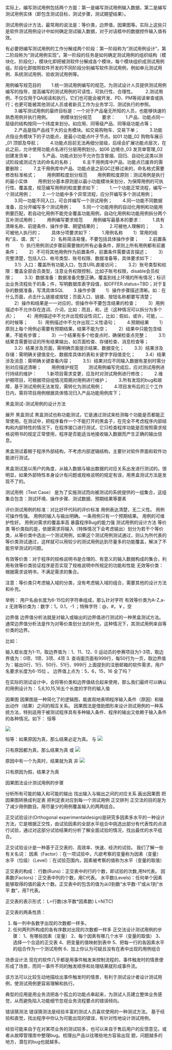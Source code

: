 实际上，编写测试用例包括两个方面：第一是编写测试用例输入数据，第二是编写测试用例实体（即包含测试目标，测试步骤，测试期望结果）。


测试用例设计方法，最常用的说法是：等价类，边界值，因果图等。实际上这些只是软件测试用例设计中如何确定测试输入数据，对于对话框中的数据控件输入值有效。

有必要把编写测试用例的工作分解成两个阶段：第一阶段称为“测试用例设计”，第二阶段称为“测试用例实现”。第一阶段的任务是如何确定测试用例的组织结构（模块化、阶段化），模块化即把被测软件分解成各个模块，每个模块组织成测试用例组。阶段化即按照软件开发的不同阶段分别编写软件测试用例，例如单元测试用例、系统测试用例、验收测试用例等。

用例编写规范目的
　　1.统一测试用例编写的规范，为测试设计人员提供测试用例编写的指导，提高编写的测试用例的可读性，可执行性、合理性。
　　2.测试用例，不仅仅用于QA阅读和执行。它们也可能会被开发、PD、PM等阅读审查或执行；也更可能被其他测试人员或者新员工作为业务学习、测试执行的参照。
　　3.编写测试用例的最终目标是：一个对于产品毫无所知的人员，也能够快速的熟悉用例并执行用例。
　　例模块划分规范
　　要求：
　　1.产品、功能点同一层级的结构按同一个纬度来划分。如应用、同等级产品、同等级功能点等；
　　2.产品是指产品线下大的业务模块。如交易购物车、交易下单；
　　3.功能点指业务模块下的子功能点，是最小功能点叶子节点。如01 功能_02 购物车展示_01 顶部及导航；
　　4.功能点目前无法再细分层级，后续会扩展功能点层次，在此之前，允许使用功能点名进行分层用例划分。如06 边境仓_03 发货单管理_02 创建发货单；
　　5.产品、功能点划分不允许包含冒烟、回归、自动化这类以测试阶段或测试方法的命名的名称；
　　6.主干用例库中产品、功能点已废弃的需要删除；
　　7.主干用例库中产品、功能点是之前QC迁移过来的，命名格式需要修改标准格式；
　　用例颗粒度划分规范
　　用例颗粒度原则：测试用例是执行的最小实体
　　用例划分基本原则是以最小功能模块来划分，为保障用例的可执行性、覆盖度，规范编写用例的粒度要求如下：
　　1.一个功能正常流程，编写一个测试用例；
　　2.一个功能中多个异常流程，应分开编写多个测试用例；
　　3.同一功能不同入口，可合并编写一个测试用例；
　　4.同一功能不同数据准备，应分开编写多个测试用例；
　　5.同一个功能用例的自动化用例和功能用例要匹配，若自动化用例不能完全覆盖功能用例，自动化用例和功能用例拆分两个互补测试用例；
　　用例编写要求规范
　　用例编写最基本的要求：
　　1.具有清晰名称、前提条件、操作步骤、期望结果的；
　　2.可被他人理解的；
　　3.可被他人执行的；
　　具体分项要求如下：
　　1.用例名称
　　1）常用的结构“主、谓、宾”；
　　2）名称简洁易懂，不要包括具体操作步骤；
　　2.前置条件
　　1）执行用例测试步骤前需要做的所有必备条件，原则上所有用例都有前置条件；
　　2）不可将其他用例作为前置条件，前置条件需要语言描述；
　　3）完整清楚，包括入口、帐号类型、账号权限、数据准备等，具体要求如下：
　　3.1）入口：覆盖所有功能入口，包含URL直接访问；
　　3.2）账号类型和权限：覆盖全部会员类型，注意业务权限控制，比如子账号权限，disable会员权限；
　　3.3）数据准备：数据准备完整正确，覆盖到线上环境的所有情况；标识出业务流程处于的条；件，写明数据库表字段值，如OFFER.status=TBD；对于复杂的数据准备，写清具体SQL
　　3.操作步骤
　　1）操作步骤描述清晰。如：在什么页面，点击什么链接或按钮；页面入口、链接、按钮名称都要写清楚；
　　2）操作和结果是一一对应的，但操作中不要包含结果的检查；
　　3）用例描述中不允许存在连词、介词，比如：而且，和，还（这种情况可以拆分为多个点）；
　　4）用例描述中不允许出现假设性词汇，比如：假如，或许，可能，…的时候等；
　　5）用例描述中不允许出现二义性语句；
　　4.预期结果
　　1）原则上每个用例必需要有预期结果，结果不能为空；
　　2）结果中只能包含结果，不能有步骤；
　　3）一个结果有多个检查点时，确保检查点完整；
　　3.1）结果含需要验证的所有结果输出，如页面检查、存储检查、消息检查等；
　　3.2）结果涉及页面，需明确页面提示结果、数据变化；
　　3.3）结果涉及存储：需明确关键值变化、数据库具体的表和关键字字段值变化；
　　3.4）结果涉及消息：需明确关键查看内容；
　　3.5）结果对应不同输入数据有差别时需分别对应描述清晰；
　　用例维护规范
　　测试用例编写完成后，应对测试用例进行持续的维护：
　　1.新项目需求变更，应及时对测试用例进行修改；
　　2.维护期项目，可根据项目组情况周期对用例进行维护；
　　3.所有发现的bug和故障，基于测试用例无法发现，需转化为测试用例；
　　4.项目发布后的三个工作日内，需将项目用例根据具体情况归入产品功能用例库下；




黑盒测试-测试用例的设计方法

展开
黑盒测试
黑盒测试也称功能测试，它是通过测试来检测每个功能是否都能正常使用。在测试中，把程序看作一个不能打开的黑盒子，在完全不考虑程序内部结构和内部特性的情况下，在程序接口进行测试，它只检查程序功能是否按照需求规格说明书的规定正常使用，程序是否能适当地接收输入数据而产生正确的输出信息。

黑盒测试着眼于程序外部结构，不考虑内部逻辑结构，主要针对软件界面和软件功能进行测试。

黑盒测试是以用户的角度，从输入数据与输出数据的对应关系出发进行测试的。很明显，如果外部特性本身设计有问题或规格说明的规定有误，用黑盒测试方法是发现不了的。

测试用例（Test Case）
是为了实施测试而向被测试的系统提供的一组集合，这组集合包含：测试环境、操作步骤、测试数据、预期结果等要素

评价测试用例的标准：对比好坏代码的评价标准
用例表达清楚，无二义性。
用例可操作性强。
用例的输入与输出明确。一条用例只有一个预期结果。
用例的可维护性好。
用例对需求的覆盖率高
暴露程序Bug的能力强
测试用例的设计方法
等价类
等价类指的是，依据需求将输入（特殊情况下会考虑输出）划分为若干个等价类，从等价类中选出一个测试用例，如果这个测试用例测试通过，则认为所代表的等价类测试通过，这样就可以用较少的测试用例达到尽量多的功能覆盖，解决了不能穷举测试的问题。

有效等价类：对于程序的规格说明书是合理的、有意义的输入数据构成的集合，利用有效等价类验证程序是否实现了规格说明中所规定的功能和性能
无效等价类：根据需求说明书，不满足需求的集合。

注意：等价类只考虑输入域的分类，没有考虑输入域的组合，需要其他的设计方法和补充。

举例：
用户名由长度为6-15位的字符串组成，那么针对字符
有效等价类为A-Z,a-z
无效等价类为：数字：1，0.1，-1 ；特殊字符：@，#，￥，空

边界值
边界值分析法就是对输入或输出的边界值进行测试的一种黑盒测试方法。通常边界值分析法是作为对等价类划分法的补充，这种情况下，其测试用例来自等价类的边界。

比如：

输入框长度为1-11，取边界值为：1、11、12、0
运动员的参赛项目为1-3项，取边界值为：0项、1项、3项、4项 3. 查询面页面有999行，每50行为一页，取边界值为：输出0行、1行、50行、51行、999行
上面提到的注册邮箱的软件需求，用户名要求长度为6-15位 。
边界值上点为：5，6，15，16 全了吗？

在实际的测试设计中，会将等价类和边界值结合起来使用，那么我们最终可以确认的用例设计为： 5,6,10,15,16五个长度的字符的输入值

因果图
因果图是一种简化了的逻辑图，能直观地表明程序输入条件（原因）和输出动作（结果）之间的相互关系。
因果图法是借助图形来设计测试用例的一种系统方法，特别适用于被测试程序具有多种输入条件、程序的输出又依赖于输入条件的各种情况。如下：
恒等

![](https://upload-images.jianshu.io/upload_images/2765653-2f19a8a48ac49fcd.png?imageMogr2/auto-orient/strip%7CimageView2/2/w/1240)

恒等：如果原因为真，那么结果必定为真。
与
![](https://upload-images.jianshu.io/upload_images/2765653-5e5861fe541eeafd.png?imageMogr2/auto-orient/strip%7CimageView2/2/w/1240)


只有原因都为真，那么结果为真
或
![](https://upload-images.jianshu.io/upload_images/2765653-8705b57a81f58d94.png?imageMogr2/auto-orient/strip%7CimageView2/2/w/1240)

原因中有一个为真时，结果就为真
非
![](https://upload-images.jianshu.io/upload_images/2765653-3dfbed402dba577f.png?imageMogr2/auto-orient/strip%7CimageView2/2/w/1240)

只有原因为假，结果才为真

因果图法设计测试用例的步骤

分析所有可能的输入和可能的输出
找出输入与输出之间的对应关系
画出因果图
把因果图转换成判定表
把判定表对应到每一个测试用例
正交排列
正交法的目的是为了减少用例数目。用尽量少的用例覆盖输入的两两组合。

正交试验设计(Orthogonal experimentaldesign)是研究多因素多水平的一种设计方法，它是根据正交性，由试验因素的全部水平组合中挑选出部分有代表性的点进行试验，通过对这部分试验结果的分析了解全面试验的情况，找出最优的水平组合。

正交试验设计是一种基于正交表的、高效率、快速、经济的试验。
我们了解一些有关名词：
因素（Factor）：在一项试验中，凡欲考察的变量称为因素（变量）
水平（位级）（Level）：在试验范围内，因素被考察的值称为水平（变量的取值）

正交表的构成：
行数(Runs)：正交表中的行的个数，即试验的次数,用N代表。 因素数(Factors)：正交表中列的个数，用C代表。
水平数(Levels)：任何单个因素能够取得的值的最大个数。正交表中的包含的值为从0到数“水平数-1”或从1到“水平 数”，用T代表。

正交表的表示形式： L=行数(水平数*因素数) L=N(TC)

正交表的两条性质：
1. 每一列中各数字出现的次数都一样多。
2. 任何两列所构成的各有序数对出现的次数都一样多
正交法设计测试用例的步骤：
1、有哪些因素（变量）
2、每个因素有哪几个水平（变量的取值）
3、选择一个合适的正交表
4、把变量的值映射到表中
5、把每一行的各因素水平的组合作为一个测试用例
6、加上你认为可疑且没有在表中出现的用例组合

场景设计法
现在的软件几乎都是用事件触发来控制流程的，事件触发时的情景便形成了场景，而同一事件不同的触发顺序和处理结果就形成事件流。

该方法可以比较生动地描绘出事件触发时的情景，有利于测试设计者设计测试用例，使测试用例更容易理解和执行。

典型的应用是用业务流把各个孤立的功能点串起来，为测试人员建立整体业务感觉，从而避免陷入功能细节忽视业务流程要点的错误倾向。

错误猜测法
错误猜测法是经验丰富的测试人员喜欢使用的一种测试方法。
基于经验和直觉，找出程序中你认为可能出现的错误，有针对性地设计测试用例。

经验可能来自于在对某项业务的测试较多，也可以来自于售后用户的反馈意见，或者从故障管理库中整理bug。梳理出产品以往哪些地方容易出现 题，问题越多的地方，潜在的bug也就越多。

